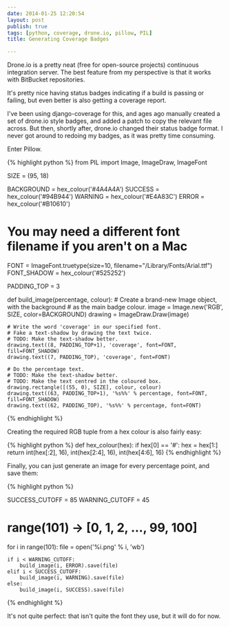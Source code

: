 ```yaml
---
date: 2014-01-25 12:20:54
layout: post
publish: true
tags: [python, coverage, drone.io, pillow, PIL]
title: Generating Coverage Badges

---
```


  
Drone.io is a pretty neat (free for open-source projects) continuous integration server. The best feature from my perspective is that it works with BitBucket repositories.

It's pretty nice having status badges indicating if a build is passing or failing, but even better is also getting a coverage report.

I've been using django-coverage for this, and ages ago manually created a set of drone.io style badges, and added a patch to copy the relevant file across. But then, shortly after, drone.io changed their status badge format. I never got around to redoing my badges, as it was pretty time consuming.

Enter Pillow.

{% highlight python %}
from PIL import Image, ImageDraw, ImageFont

SIZE = (95, 18)

BACKGROUND = hex_colour('#4A4A4A')
SUCCESS = hex_colour('#94B944')
WARNING = hex_colour('#E4A83C')
ERROR = hex_colour('#B10610')

# You may need a different font filename if you aren't on a Mac
FONT = ImageFont.truetype(size=10, filename="/Library/Fonts/Arial.ttf")
FONT_SHADOW = hex_colour('#525252')

PADDING_TOP = 3

def build_image(percentage, colour):
    # Create a brand-new Image object, with the background
    # as the main badge colour.
    image = Image.new('RGB', SIZE, color=BACKGROUND)
    drawing = ImageDraw.Draw(image)
    
    # Write the word 'coverage' in our specified font.
    # Fake a text-shadow by drawing the text twice.
    # TODO: Make the text-shadow better.
    drawing.text((8, PADDING_TOP+1), 'coverage', font=FONT, fill=FONT_SHADOW)
    drawing.text((7, PADDING_TOP), 'coverage', font=FONT)
    
    # Do the percentage text.
    # TODO: Make the text-shadow better.
    # TODO: Make the text centred in the coloured box.
    drawing.rectangle([(55, 0), SIZE], colour, colour)
    drawing.text((63, PADDING_TOP+1), '%s%%' % percentage, font=FONT, fill=FONT_SHADOW)
    drawing.text((62, PADDING_TOP), '%s%%' % percentage, font=FONT)

{% endhighlight %}

Creating the required RGB tuple from a hex colour is also fairly easy:

{% highlight python %}
def hex_colour(hex):
    if hex[0] == '#':
        hex = hex[1:]
    return int(hex[:2], 16), int(hex[2:4], 16), int(hex[4:6], 16)
{% endhighlight %}

Finally, you can just generate an image for every percentage point, and save them:

{% highlight python %}

SUCCESS_CUTOFF = 85
WARNING_CUTOFF = 45

# range(101) -> [0, 1, 2, ..., 99, 100]
for i in range(101):
    file = open('%i.png' % i, 'wb')
    
    if i < WARNING_CUTOFF:
        build_image(i, ERROR).save(file)
    elif i < SUCCESS_CUTOFF:
        build_image(i, WARNING).save(file)
    else:
        build_image(i, SUCCESS).save(file)

{% endhighlight %}

It's not quite perfect: that isn't quite the font they use, but it will do for now.